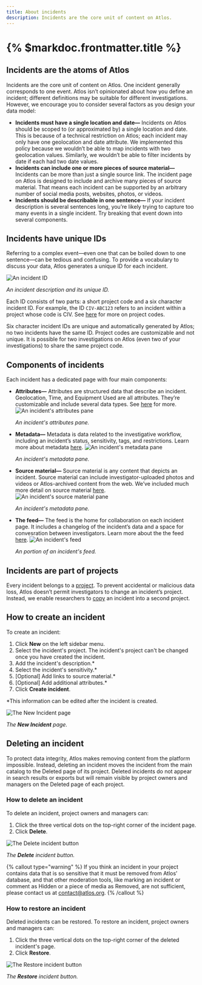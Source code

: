 ```yaml
---
title: About incidents 
description: Incidents are the core unit of content on Atlos. 
---
```


# {% $markdoc.frontmatter.title %}

## Incidents are the atoms of Atlos 
Incidents are the core unit of content on Atlos. One incident generally corresponds to one event. Atlos isn’t opinionated about how you define an incident; different definitions may be suitable for different investigations. However, we encourage you to consider several factors as you design your data model:
-  **Incidents must have a single location and date—** Incidents on Atlos should be scoped to (or approximated by) a single location and date. This is because of a technical restriction on Atlos; each incident may only have one geolocation and date attribute. We implemented this policy because we wouldn’t be able to map incidents with two geolocation values. Similarly, we wouldn’t be able to filter incidents by date if each had two date values. 
-  **Incidents can include one or more pieces of source material—** Incidents can be more than just a single source link. The incident page on Atlos is designed to include and archive many pieces of source material. That means each incident can be supported by an arbitrary number of social media posts, websites, photos, or videos. 
-  **Incidents should be describable in one sentence—** If your incident description is several sentences long, you’re likely trying to capture too many events in a single incident. Try breaking that event down into several components. 

## Incidents have unique IDs
Referring to a complex event—even one that can be boiled down to one sentence—can be tedious and confusing. To provide a vocabulary to discuss your data, Atlos generates a unique ID for each incident. 


![An incident ID](/images/incident_id.png)

*An incident description and its unique ID.* 

Each ID consists of two parts: a short project code and a six character incident ID. For example, the ID `CIV-ABC123` refers to an incident within a project whose code is CIV. See [here](/docs/projects/#project-code) for more on project codes. 

Six character incident IDs are unique and automatically generated by Atlos; no two incidents have the same ID. Project codes are customizable and not unique. It is possible for two investigations on Atlos (even two of your investigations) to share the same project code. 

## Components of incidents
Each incident has a dedicated page with four main components:
- **Attributes—** Attributes are structured data that describe an incident. Geolocation, Time, and Equipment Used are all attributes. They’re customizable and include several data types. See [here](/docs/attributes) for more. 
    ![An incident's attributes pane](/images/attributes.png)

    *An incident's attributes pane.* 

- **Metadata—** Metadata is data related to the investigative workflow, including an incident’s status, sensitivity, tags, and restrictions. Learn more about metadata [here](/docs/metadata). 
    ![An incident's metadata pane](/images/metadata.png)

    *An incident's metadata pane.* 

- **Source material—** Source material is any content that depicts an incident. Source material can include investigator-uploaded photos and videos or Atlos-archived content from the web. We’ve included much more detail on source material [here](/docs/source-material). 
    ![An incident's source material pane](/images/source_material.png)

    *An incident's metadata pane.* 
- **The feed—** The feed is the home for collaboration on each incident page. It includes a changelog of the incident’s data and a space for convesration between investigators.  Learn more about the the feed [here](/docs/comments-and-the-feed).
    ![An incident's feed](/images/feed.png)

    *An portion of an incident's feed.* 

## Incidents are part of projects 
Every incident belongs to a [project](/docs/projects). To prevent accidental or malicious data loss, Atlos doesn’t permit investigators to change an incident’s project. Instead, we enable researchers to [copy](/docs/projects#how-to-copy-an-incident-to-a-second-project) an incident into a second project. 

## How to create an incident 
To create an incident:
1. Click **New** on the left sidebar menu.
2. Select the incident's project. The incident's project can't be changed once you have created the incident.  
3. Add the incident's description.*
4. Select the incident's sensitivity.*
5. [Optional] Add links to source material.*
6. [Optional] Add additional attributes.*
7. Click **Create incident**.
   
*This information can be edited after the incident is created.

![The New Incident page](/images/incident_creation.png)

*The **New Incident** page.* 

## Deleting an incident 
To protect data integrity, Atlos makes removing content from the platform impossible. Instead, deleting an incident moves the incident from the main catalog to the Deleted page of its project. Deleted incidents do not appear in search results or exports but will remain visible by project owners and managers on the Deleted page of each project. 

### How to delete an incident
To delete an incident, project owners and managers can: 
1. Click the three vertical dots on the top-right corner of the incident page.
2. Click **Delete**.

![The Delete incident button](/images/delete_incident.png)

*The **Delete** incident button.* 

{% callout type="warning" %}
If you think an incident in your project contains data that is so sensitive that it must be removed from Atlos’ database, and that other moderation tools, like marking an incident or comment as Hidden or a piece of media as Removed, are not sufficient, please contact us at [contact@atlos.org](mailto:contact@atlos.org). 
{% /callout %}

### How to restore an incident
Deleted incidents can be restored. To restore an incident, project owners and managers can:
1. Click the three vertical dots on the top-right corner of the deleted incident's page.
2. Click **Restore**.

![The Restore incident button](/images/restore_incident.png)

*The **Restore** incident button.* 